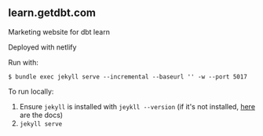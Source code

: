 

## learn.getdbt.com

Marketing website for dbt learn

Deployed with netlify

Run with:
```
$ bundle exec jekyll serve --incremental --baseurl '' -w --port 5017
```

To run locally:
1. Ensure `jekyll` is installed with `jeykll --version` (if it's not installed, [here](https://jekyllrb.com/docs/installation/macos/) are the docs)
2. `jekyll serve`